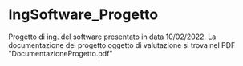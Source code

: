 # IngSoftware_Progetto
Progetto di ing. del software presentato in data 10/02/2022.
La documentazione del progetto oggetto di valutazione si trova nel PDF "DocumentazioneProgetto.pdf"
